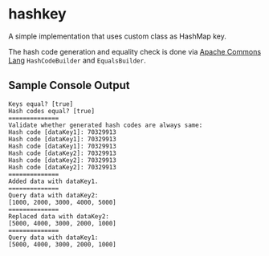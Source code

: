 # hashkey
A simple implementation that uses custom class as HashMap key.

The hash code generation and equality check is done via [Apache Commons Lang](https://commons.apache.org/proper/commons-lang/) `HashCodeBuilder` and `EqualsBuilder`.

## Sample Console Output
```console
Keys equal? [true]
Hash codes equal? [true]
==============
Validate whether generated hash codes are always same:
Hash code [dataKey1]: 70329913
Hash code [dataKey1]: 70329913
Hash code [dataKey1]: 70329913
Hash code [dataKey2]: 70329913
Hash code [dataKey2]: 70329913
Hash code [dataKey2]: 70329913
==============
Added data with dataKey1.
==============
Query data with dataKey2:
[1000, 2000, 3000, 4000, 5000]
==============
Replaced data with dataKey2:
[5000, 4000, 3000, 2000, 1000]
==============
Query data with dataKey1:
[5000, 4000, 3000, 2000, 1000]
```
